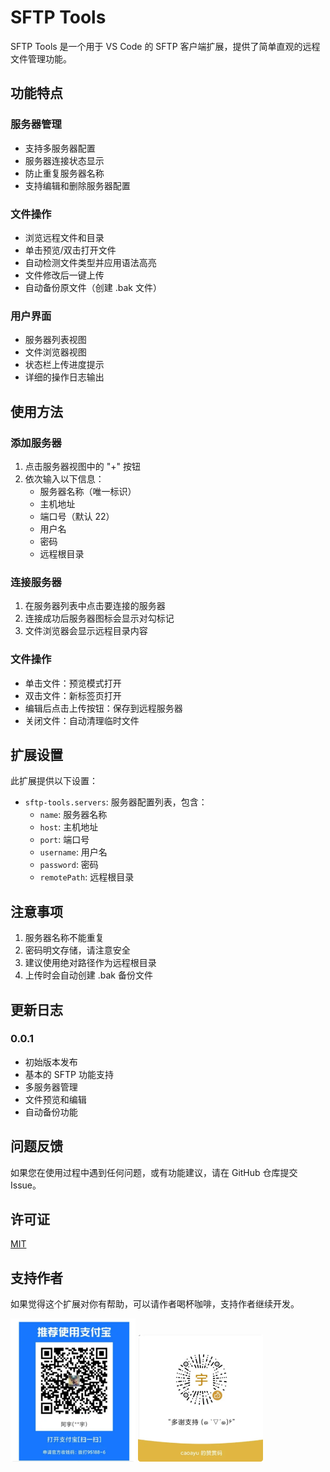 # SFTP Tools

SFTP Tools 是一个用于 VS Code 的 SFTP 客户端扩展，提供了简单直观的远程文件管理功能。

## 功能特点

### 服务器管理
- 支持多服务器配置
- 服务器连接状态显示
- 防止重复服务器名称
- 支持编辑和删除服务器配置

### 文件操作
- 浏览远程文件和目录
- 单击预览/双击打开文件
- 自动检测文件类型并应用语法高亮
- 文件修改后一键上传
- 自动备份原文件（创建 .bak 文件）

### 用户界面
- 服务器列表视图
- 文件浏览器视图
- 状态栏上传进度提示
- 详细的操作日志输出

## 使用方法

### 添加服务器
1. 点击服务器视图中的 "+" 按钮
2. 依次输入以下信息：
   - 服务器名称（唯一标识）
   - 主机地址
   - 端口号（默认 22）
   - 用户名
   - 密码
   - 远程根目录

### 连接服务器
1. 在服务器列表中点击要连接的服务器
2. 连接成功后服务器图标会显示对勾标记
3. 文件浏览器会显示远程目录内容

### 文件操作
- 单击文件：预览模式打开
- 双击文件：新标签页打开
- 编辑后点击上传按钮：保存到远程服务器
- 关闭文件：自动清理临时文件

## 扩展设置

此扩展提供以下设置：

* `sftp-tools.servers`: 服务器配置列表，包含：
  - `name`: 服务器名称
  - `host`: 主机地址
  - `port`: 端口号
  - `username`: 用户名
  - `password`: 密码
  - `remotePath`: 远程根目录

## 注意事项

1. 服务器名称不能重复
2. 密码明文存储，请注意安全
3. 建议使用绝对路径作为远程根目录
4. 上传时会自动创建 .bak 备份文件

## 更新日志

### 0.0.1
- 初始版本发布
- 基本的 SFTP 功能支持
- 多服务器管理
- 文件预览和编辑
- 自动备份功能

## 问题反馈

如果您在使用过程中遇到任何问题，或有功能建议，请在 GitHub 仓库提交 Issue。

## 许可证

[MIT](https://github.com/ayuayue/sftp-tools/blob/main/LICENSE)

## 支持作者

如果觉得这个扩展对你有帮助，可以请作者喝杯咖啡，支持作者继续开发。

<img src="./media/alipay.png" alt="支付宝" width="200">

<img src="./media/wechat_pay.png" alt="微信" width="200">